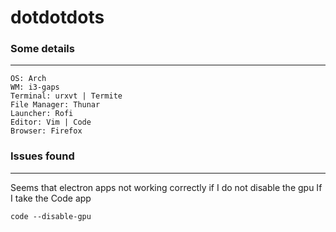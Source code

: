 # dotdotdots

### Some details
---
    OS: Arch
    WM: i3-gaps
    Terminal: urxvt | Termite
    File Manager: Thunar
    Launcher: Rofi
    Editor: Vim | Code
    Browser: Firefox

### Issues found
---
Seems that electron apps not working correctly if I do not disable the gpu
If I take the Code app

```shell
code --disable-gpu
```
